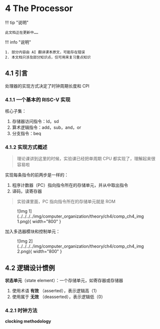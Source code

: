 # 4 The Processor

!!! tip "说明"

    此文档正在更新中……

!!! info "说明"

    1. 部分内容由 AI 翻译课本原文，可能存在错误
    2. 本文档只涉及部分知识点，仅可用来复习重点知识

## 4.1 引言

处理器的实现方式决定了时钟周期长度和 CPI

### 4.1.1 一个基本的 RISC-V 实现

核心子集：

1. 存储器访问指令：ld，sd
2. 算术逻辑指令：add，sub，and，or
3. 分支指令：beq

### 4.1.2 实现方式概述

> 理论课讲到这里的时候，实验课已经把单周期 CPU 都实现了，理解起来很容易啦

实现每条指令的前两步是一样的：

1. 程序计数器（PC）指向指令所在的存储单元，并从中取出指令
2. 译码，读寄存器

> 实验课里面，PC 指向指令所在的存储单元就是 ROM

<figure markdown="span">
    ![Img 1](../../../../img/computer_organization/theory/ch4/comp_ch4_img1.png){ width="800" }
</figure>

加入多选器模块和控制单元：

<figure markdown="span">
    ![Img 2](../../../../img/computer_organization/theory/ch4/comp_ch4_img2.png){ width="800" }
</figure>

## 4.2 逻辑设计惯例

**状态单元**（state element）：一个存储单元，如寄存器或存储器

1. 使用术语 **有效** （asserted），表示逻辑高（1）
2. 使用属于 **无效** （deasserted），表示逻辑低（0）

### 4.2.1 时钟方法

**clocking methodology**

